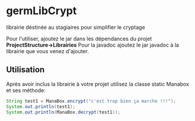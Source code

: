 # germLibCrypt
librairie déstinée au stagiaires pour simplifier le cryptage

Pour l'utiliser, ajoutez le jar dans les dépendances du projet **ProjectStructure->Librairies**
Pour la javadoc ajoutez le jar javadoc à la librairie que vous venez d'ajouter.


## Utilisation

Après avoir inclus la librairie à votre projet utilisez la classe static Manabox et ses méthode:

```java
String test1 = ManaBox.encrypt("c'est trop bien ça marche !!!");
System.out.println(test1);
System.out.println(ManaBox.decrypt(test1));
```        
